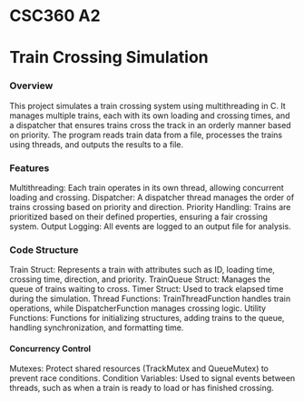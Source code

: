 # CSC360 A2

# Train Crossing Simulation

### Overview
This project simulates a train crossing system using multithreading in C. It manages multiple trains, each with its own loading and crossing times, and a dispatcher that ensures trains cross the track in an orderly manner based on priority. The program reads train data from a file, processes the trains using threads, and outputs the results to a file.

### Features
Multithreading: Each train operates in its own thread, allowing concurrent loading and crossing.
Dispatcher: A dispatcher thread manages the order of trains crossing based on priority and direction.
Priority Handling: Trains are prioritized based on their defined properties, ensuring a fair crossing system.
Output Logging: All events are logged to an output file for analysis.

### Code Structure
Train Struct: Represents a train with attributes such as ID, loading time, crossing time, direction, and priority.
TrainQueue Struct: Manages the queue of trains waiting to cross.
Timer Struct: Used to track elapsed time during the simulation.
Thread Functions: TrainThreadFunction handles train operations, while DispatcherFunction manages crossing logic.
Utility Functions: Functions for initializing structures, adding trains to the queue, handling synchronization, and formatting time.
#### Concurrency Control
Mutexes: Protect shared resources (TrackMutex and QueueMutex) to prevent race conditions.
Condition Variables: Used to signal events between threads, such as when a train is ready to load or has finished crossing.
